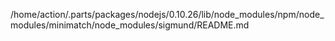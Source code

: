 /home/action/.parts/packages/nodejs/0.10.26/lib/node_modules/npm/node_modules/minimatch/node_modules/sigmund/README.md